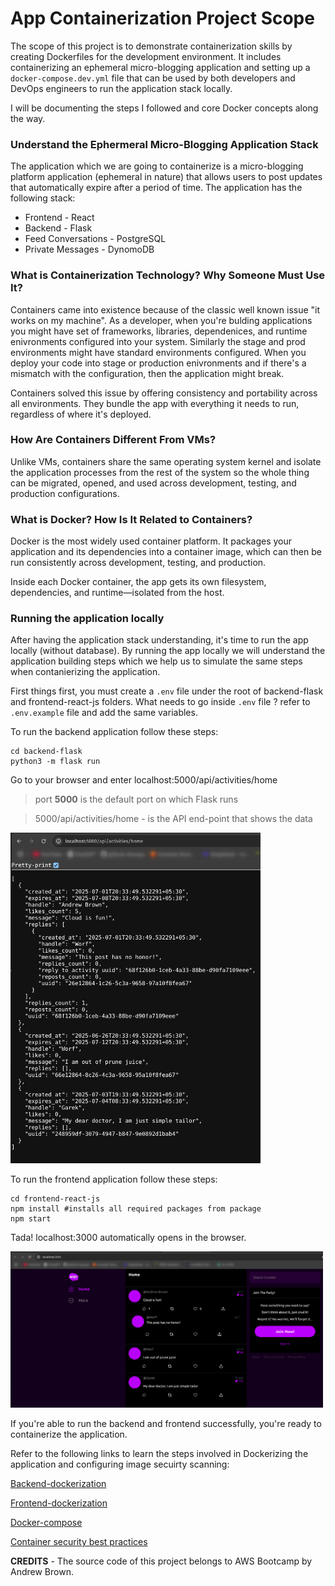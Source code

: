 # App Containerization Project Scope

The scope of this project is to demonstrate containerization skills by creating Dockerfiles for the development environment. It includes containerizing an ephemeral micro-blogging application and setting up a `docker-compose.dev.yml` file that can be used by both developers and DevOps engineers to run the application stack locally.

I will be documenting the steps I followed and core Docker concepts along the way.

### Understand the Ephermeral Micro-Blogging Application Stack

The application which we are going to containerize is a micro-blogging platform application (ephemeral in nature) that allows users to post updates that automatically expire after a period of time. The application has the following stack:

- Frontend - React
- Backend - Flask
- Feed Conversations - PostgreSQL
- Private Messages - DynomoDB

### What is Containerization Technology? Why Someone Must Use It?

Containers came into existence because of the classic well known issue "it works on my machine". As a developer, when you're bulding applications you might have set of frameworks, libraries, dependenices, and runtime enivronments configured into your system. Similarly the stage and prod environments might have standard environments configured. When you deploy your code into stage or production enivronments and if there's a mismatch with the configuration, then the application might break.

Containers solved this issue by offering consistency and portability across all environments. They bundle the app with everything it needs to run, regardless of where it's deployed.


### How Are Containers Different From VMs?

Unlike VMs, containers share the same operating system kernel and isolate the application processes from the rest of the system so the whole thing can be migrated, opened, and used across development, testing, and production configurations. 

### What is Docker? How Is It Related to Containers?

Docker is the most widely used container platform. It packages your application and its dependencies into a container image, which can then be run consistently across development, testing, and production.

Inside each Docker container, the app gets its own filesystem, dependencies, and runtime—isolated from the host.

### Running the application locally

After having the application stack understanding, it's time to run the app locally (without database). By running the app locally we will understand the application building steps which we help us to simulate the same steps when contanierizing the application.

First things first, you must create a `.env` file under the root of backend-flask and frontend-react-js folders. What needs to go inside `.env` file ? refer to `.env.example` file and add the same variables.

To run the backend application follow these steps:
```
cd backend-flask
python3 -m flask run
```
Go to your browser and enter localhost:5000/api/activities/home

> port **5000** is the default port on which Flask runs

> 5000/api/activities/home - is the API end-point that shows the data

<img src="images/5000.png" alt="Alt text" width="400"/>


To run the frontend application follow these steps:
```
cd frontend-react-js
npm install #installs all required packages from package
npm start
```

Tada! localhost:3000 automatically opens in the browser.

<img src="images/3000.png" alt="Alt text" width="500"/>


If you're able to run the backend and frontend successfully, you're ready to containerize the application.

Refer to the following links to learn the steps involved in Dockerizing the application and configuring image secuirty scanning:


[Backend-dockerization](https://github.com/devops-champ/app-containerization-project/blob/main/_docs/backend-docker.md#dockerize-the-backend-framework)

[Frontend-dockerization](https://github.com/devops-champ/app-containerization-project/blob/main/_docs/frontend-docker.md#dockerize-the-frontend-framework)

[Docker-compose](https://github.com/devops-champ/app-containerization-project/blob/main/_docs/docker-compose.md#docker-compose)

[Container security best practices](https://github.com/devops-champ/app-containerization-project/blob/main/_docs/container-security-best-pactices.md#container-security-best-practices)


**CREDITS** - The source code of this project belongs to AWS Bootcamp by Andrew Brown.
